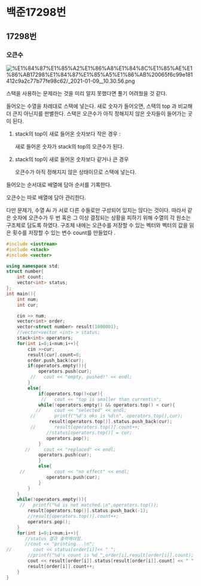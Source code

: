 # 백준17298번

## 17298번

### 오큰수

![%E1%84%87%E1%85%A2%E1%86%A8%E1%84%8C%E1%85%AE%E1%86%AB17298%E1%84%87%E1%85%A5%E1%86%AB%20065f6c99e181412c9a2c77b77fe98c62/_2021-01-09__10.30.56.png](%E1%84%87%E1%85%A2%E1%86%A8%E1%84%8C%E1%85%AE%E1%86%AB17298%E1%84%87%E1%85%A5%E1%86%AB%20065f6c99e181412c9a2c77b77fe98c62/_2021-01-09__10.30.56.png)

스택을 사용하는 문제라는 것을 미리 알지 못했다면 풀기 어려웠을 것 같다. 

들어오는 수열을 차례대로 스택에 넣는다. 새로 숫자가 들어오면, 스택의 top 과 비교해 더 큰지 아닌지를 판별한다. 스택은 오큰수가 아직 정해지지 않은 숫자들이 들어가는 곳이 된다. 

1. stack의 top이 새로 들어온 숫자보다 작은 경우 : 

    새로 들어온 숫자가 stack의 top의 오큰수가 된다. 

2. stack의 top이 새로 들어온 숫자보다 같거나 큰 경우 

    오큰수가 아직 정해지지 않은 상태이므로 스택에 넣는다. 

들어오는 순서대로 배열에 담아 순서를 기록한다. 

오큰수는 따로 배열에 담아 관리한다. 

다만 문제가, 수열 Ai 가 서로 다른 수들로만 구성되어 있지는 않다는 것이다. 따라서 같은 숫자에 오큰수가 두 번 혹은 그 이상 결정되는 상황을 피하기 위해 수열의 각 원소는 구조체로 담도록 하였다. 구조체 내에는 오큰수를 저장할 수 있는 벡터와 벡터의 값을 읽은 횟수를 저장할 수 있는 변수 count를 만들었다 .

```cpp
#include <iostream>
#include <stack>
#include <vector>

using namespace std;
struct number{
    int count;
    vector<int> status;
}; 
int main(){
    int num;
    int cur;

    cin >> num;
    vector<int> order;
    vector<struct number> result(1000001);
    //vector<vector <int> > status;
    stack<int> operators;
    for(int i=0;i<num;i++){
        cin >>cur;
        result[cur].count=0;
        order.push_back(cur);
        if(operators.empty()){
            operators.push(cur);
         //   cout << "empty, pushed!" << endl;
        }
        else{
            if(operators.top()<cur){
             //   cout << "top is smaller than current\n";
            while(!operators.empty() && operators.top() < cur){
           //     cout << "selected" << endl;
         //       printf("%d's oks is %d\n", operators.top(),cur);
                result[operators.top()].status.push_back(cur);
         //       result[operators.top()].count++;
               //status[operators.top()] = cur; 
               operators.pop();
            }
       //     cout << "replaced" << endl;
            operators.push(cur);
            }
            else{
     //           cout << "no effect" << endl;
               operators.push(cur); 
            }
        }
    }
    while(!operators.empty()){
     //   printf("%d is not matched.\n",operators.top());
        result[operators.top()].status.push_back(-1);
        //result[operators.top()].count++;
        operators.pop();
    }
    for(int i=0;i<num;i++){
       //status 결과 출력해야함.
       //cout << "printing...\n";
//        cout << status[order[i]]<< " ";
        //printf("%d's count is %d ",order[i],result[order[i]].count);
        cout << result[order[i]].status[result[order[i]].count] << " ";
        result[order[i]].count++;
    }
}
```